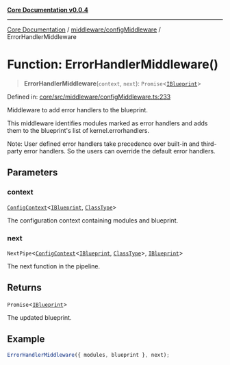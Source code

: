 [**Core Documentation v0.0.4**](../../../README.md)

***

[Core Documentation](../../../modules.md) / [middleware/configMiddleware](../README.md) / ErrorHandlerMiddleware

# Function: ErrorHandlerMiddleware()

> **ErrorHandlerMiddleware**(`context`, `next`): `Promise`\<[`IBlueprint`](../../../declarations/type-aliases/IBlueprint.md)\>

Defined in: [core/src/middleware/configMiddleware.ts:233](https://github.com/stonemjs/core/blob/e4675fc5d1a8e120fdb4d54e226a2496fdda3681/src/middleware/configMiddleware.ts#L233)

Middleware to add error handlers to the blueprint.

This middleware identifies modules marked as error handlers and adds them to the blueprint's list
of kernel.errorhandlers.

Note: User defined error handlers take precedence over built-in and third-party error handlers.
So the users can override the default error handlers.

## Parameters

### context

[`ConfigContext`](../../../declarations/interfaces/ConfigContext.md)\<[`IBlueprint`](../../../declarations/type-aliases/IBlueprint.md), [`ClassType`](../../../declarations/type-aliases/ClassType.md)\>

The configuration context containing modules and blueprint.

### next

`NextPipe`\<[`ConfigContext`](../../../declarations/interfaces/ConfigContext.md)\<[`IBlueprint`](../../../declarations/type-aliases/IBlueprint.md), [`ClassType`](../../../declarations/type-aliases/ClassType.md)\>, [`IBlueprint`](../../../declarations/type-aliases/IBlueprint.md)\>

The next function in the pipeline.

## Returns

`Promise`\<[`IBlueprint`](../../../declarations/type-aliases/IBlueprint.md)\>

The updated blueprint.

## Example

```typescript
ErrorHandlerMiddleware({ modules, blueprint }, next);
```
